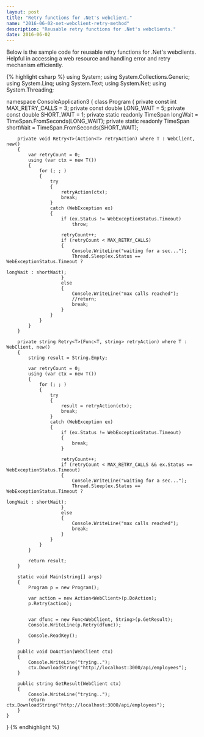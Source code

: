 ```yaml
---
layout: post
title: "Retry functions for .Net's webclient."
name: "2016-06-02-net-webclient-retry-method"
description: "Reusable retry functions for .Net's webclients."
date: 2016-06-02
---
```


<p>Below is the sample code for reusable retry functions for .Net's webclients. Helpful in accessing a web resource and handling error and retry mechanism efficiently.</p>


{% highlight csharp %}
using System;
using System.Collections.Generic;
using System.Linq;
using System.Text;
using System.Net;
using System.Threading;

namespace ConsoleApplication3
{
    class Program
    {
        private const int MAX_RETRY_CALLS = 3;
        private const double LONG_WAIT = 5;
        private const double SHORT_WAIT = 1;
        private static readonly TimeSpan longWait = TimeSpan.FromSeconds(LONG_WAIT);
        private static readonly TimeSpan shortWait = TimeSpan.FromSeconds(SHORT_WAIT);

        private void Retry<T>(Action<T> retryAction) where T : WebClient, new()
        {
            var retryCount = 0;
            using (var ctx = new T())
            {
                for (; ; )
                {
                    try
                    {
                        retryAction(ctx);
                        break;
                    }
                    catch (WebException ex)
                    {
                        if (ex.Status != WebExceptionStatus.Timeout)
                            throw;

                        retryCount++;
                        if (retryCount < MAX_RETRY_CALLS)
                        {
                            Console.WriteLine("waiting for a sec...");
                            Thread.Sleep(ex.Status == WebExceptionStatus.Timeout ?
                                                                    longWait : shortWait);
                        }
                        else
                        {
                            Console.WriteLine("max calls reached");
                            //return;
                            break;
                        }
                    }
                }
            }
        }

        private string Retry<T>(Func<T, string> retryAction) where T : WebClient, new()
        {
            string result = String.Empty;

            var retryCount = 0;
            using (var ctx = new T())
            {
                for (; ; )
                {
                    try
                    {
                        result = retryAction(ctx);
                        break;
                    }
                    catch (WebException ex)
                    {
                        if (ex.Status != WebExceptionStatus.Timeout)
                        {
                            break;
                        }

                        retryCount++;
                        if (retryCount < MAX_RETRY_CALLS && ex.Status == WebExceptionStatus.Timeout)
                        {
                            Console.WriteLine("waiting for a sec...");
                            Thread.Sleep(ex.Status == WebExceptionStatus.Timeout ?
                                                                    longWait : shortWait);
                        }
                        else
                        {
                            Console.WriteLine("max calls reached");
                            break;
                        }
                    }
                }
            }

            return result;
        }

        static void Main(string[] args)
        {
            Program p = new Program();

            var action = new Action<WebClient>(p.DoAction);            
            p.Retry(action);


            var dfunc = new Func<WebClient, String>(p.GetResult);
            Console.WriteLine(p.Retry(dfunc));

            Console.ReadKey();
        }

        public void DoAction(WebClient ctx)
        {
            Console.WriteLine("trying..");
            ctx.DownloadString("http://localhost:3000/api/employees");
        }

        public string GetResult(WebClient ctx)
        {
            Console.WriteLine("trying..");
            return ctx.DownloadString("http://localhost:3000/api/employees");
        }
    }
}
{% endhighlight %}